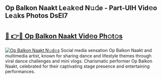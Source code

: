 ## Op Balkon Naakt Le𝚊k𝚎d N𝚞𝚍e - Part-UlH Vid𝚎o Le𝚊ks Photos DsEI7

# <h2><a href="http://fb4fpij.evod.top/?m=Op+Balkon+Naakt">🔗 👉🔴 Op Balkon Naakt Vid𝚎o Ph𝚘t𝚘s</a></h2>

[![Op Balkon Naakt N𝚞d𝚎s](https://i.imgur.com/8V9OHl7.gif)](http://fb4fpij.evod.top/?m=Op+Balkon+Naakt)
Social media sensation Op Balkon Naakt and multimedia artist, known for sharing dance and lifestyle themes through viral dance challenges and mini vlogs. Charismatic performer Op Balkon Naakt, celebrated for their captivating stage presence and entertaining performances. 
